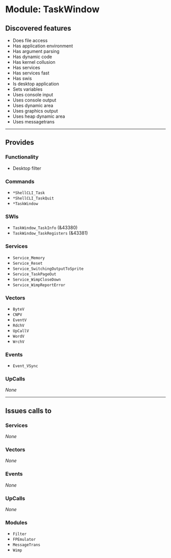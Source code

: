 # Module: TaskWindow

## Discovered features


* Does file access
* Has application environment
* Has argument parsing
* Has dynamic code
* Has kernel collusion
* Has services
* Has services fast
* Has swis
* Is desktop application
* Sets variables
* Uses console input
* Uses console output
* Uses dynamic area
* Uses graphics output
* Uses heap dynamic area
* Uses messagetrans

---

## Provides

### Functionality


* Desktop filter

### Commands


* `*ShellCLI_Task`
* `*ShellCLI_TaskQuit`
* `*TaskWindow`


### SWIs


* `TaskWindow_TaskInfo` (&43380)
* `TaskWindow_TaskRegisters` (&43381)


### Services


* `Service_Memory`
* `Service_Reset`
* `Service_SwitchingOutputToSprite`
* `Service_TaskPageOut`
* `Service_WimpCloseDown`
* `Service_WimpReportError`


### Vectors


* `ByteV`
* `CNPV`
* `EventV`
* `RdchV`
* `UpCallV`
* `WordV`
* `WrchV`


### Events


* `Event_VSync`


### UpCalls


*None*


---

## Issues calls to

### Services


*None*


### Vectors


*None*


### Events


*None*


### UpCalls


*None*


### Modules


* `Filter`
* `FPEmulator`
* `MessageTrans`
* `Wimp`


